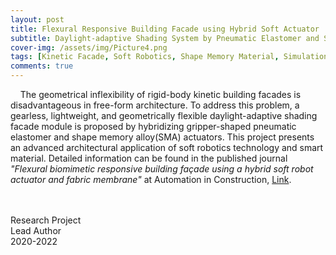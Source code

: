 ```yaml
---
layout: post
title: Flexural Responsive Building Facade using Hybrid Soft Actuator
subtitle: Daylight-adaptive Shading System by Pneumatic Elastomer and Shape Memory Alloy Actuator
cover-img: /assets/img/Picture4.png
tags: [Kinetic Facade, Soft Robotics, Shape Memory Material, Simulation, 3D printing, Machine Learning, Built Work, Inter-disciplinary Research]
comments: true
---
```


&nbsp; &nbsp; The geometrical inflexibility of rigid-body kinetic building facades is disadvantageous in free-form architecture. To address this problem, a gearless, lightweight, and geometrically flexible daylight-adaptive shading facade module is proposed by hybridizing gripper-shaped pneumatic elastomer and shape memory alloy(SMA) actuators. This project presents an advanced architectural application of soft robotics technology and smart material. Detailed information can be found in the published journal _"Flexural biomimetic responsive building façade using a hybrid soft robot actuator and fabric membrane"_ at Automation in Construction, [Link](https://www.sciencedirect.com/science/article/abs/pii/S0926580522005301?via%3Dihub). 

<br/>
&nbsp; &nbsp; 


<br/>
Research Project
<br/>
Lead Author
<br/>
2020-2022

